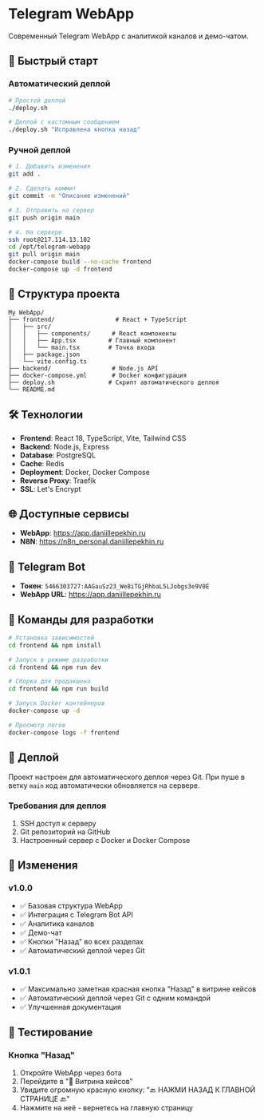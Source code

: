 # Telegram WebApp

Современный Telegram WebApp с аналитикой каналов и демо-чатом.

## 🚀 Быстрый старт

### Автоматический деплой

```bash
# Простой деплой
./deploy.sh

# Деплой с кастомным сообщением
./deploy.sh "Исправлена кнопка назад"
```

### Ручной деплой

```bash
# 1. Добавить изменения
git add .

# 2. Сделать коммит
git commit -m "Описание изменений"

# 3. Отправить на сервер
git push origin main

# 4. На сервере
ssh root@217.114.13.102
cd /opt/telegram-webapp
git pull origin main
docker-compose build --no-cache frontend
docker-compose up -d frontend
```

## 📁 Структура проекта

```
My WebApp/
├── frontend/                 # React + TypeScript
│   ├── src/
│   │   ├── components/      # React компоненты
│   │   ├── App.tsx         # Главный компонент
│   │   └── main.tsx        # Точка входа
│   ├── package.json
│   └── vite.config.ts
├── backend/                 # Node.js API
├── docker-compose.yml       # Docker конфигурация
├── deploy.sh               # Скрипт автоматического деплоя
└── README.md
```

## 🛠️ Технологии

- **Frontend**: React 18, TypeScript, Vite, Tailwind CSS
- **Backend**: Node.js, Express
- **Database**: PostgreSQL
- **Cache**: Redis
- **Deployment**: Docker, Docker Compose
- **Reverse Proxy**: Traefik
- **SSL**: Let's Encrypt

## 🌐 Доступные сервисы

- **WebApp**: https://app.daniillepekhin.ru
- **N8N**: https://n8n_personal.daniillepekhin.ru

## 📱 Telegram Bot

- **Токен**: `5466303727:AAGauSz23_We8iTGjRhbaL5LJobgs3e9V0E`
- **WebApp URL**: https://app.daniillepekhin.ru

## 🔧 Команды для разработки

```bash
# Установка зависимостей
cd frontend && npm install

# Запуск в режиме разработки
cd frontend && npm run dev

# Сборка для продакшена
cd frontend && npm run build

# Запуск Docker контейнеров
docker-compose up -d

# Просмотр логов
docker-compose logs -f frontend
```

## 🚀 Деплой

Проект настроен для автоматического деплоя через Git. При пуше в ветку `main` код автоматически обновляется на сервере.

### Требования для деплоя

1. SSH доступ к серверу
2. Git репозиторий на GitHub
3. Настроенный сервер с Docker и Docker Compose

## 📝 Изменения

### v1.0.0
- ✅ Базовая структура WebApp
- ✅ Интеграция с Telegram Bot API
- ✅ Аналитика каналов
- ✅ Демо-чат
- ✅ Кнопки "Назад" во всех разделах
- ✅ Автоматический деплой через Git

### v1.0.1
- ✅ Максимально заметная красная кнопка "Назад" в витрине кейсов
- ✅ Автоматический деплой через Git с одним командой
- ✅ Улучшенная документация

## 🧪 Тестирование

### Кнопка "Назад"
1. Откройте WebApp через бота
2. Перейдите в "📱 Витрина кейсов"
3. Увидите огромную красную кнопку: "🔙 НАЖМИ НАЗАД К ГЛАВНОЙ СТРАНИЦЕ 🔙"
4. Нажмите на неё - вернетесь на главную страницу 